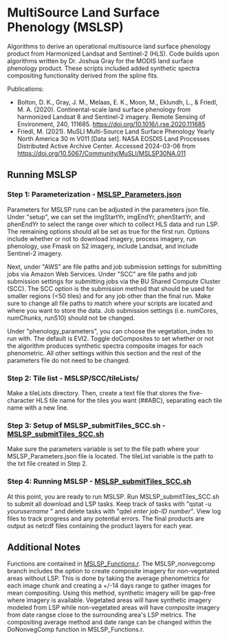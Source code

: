 # MultiSource Land Surface Phenology (MSLSP)
Algorithms to derive an operational multisource land surface phenology product from Harmonized Landsat and Sentinel-2 (HLS). Code builds upon algorithms written by Dr. Joshua Gray for the MODIS land surface phenology product. These scripts included added synthetic spectra compositing functionality derived from the spline fits.

Publications:
* Bolton, D. K., Gray, J. M., Melaas, E. K., Moon, M., Eklundh, L., & Friedl, M. A. (2020). Continental-scale land surface phenology from harmonized Landsat 8 and Sentinel-2 imagery. Remote Sensing of Environment, 240, 111685. https://doi.org/10.1016/j.rse.2020.111685
* Friedl, M. (2021). MuSLI Multi-Source Land Surface Phenology Yearly North America 30 m V011 [Data set]. NASA EOSDIS Land Processes Distributed Active Archive Center. Accessed 2024-03-06 from https://doi.org/10.5067/Community/MuSLI/MSLSP30NA.011


## Running MSLSP
### Step 1: Parameterization - [MSLSP_Parameters.json](MSLSP_Parameters.json)
Parameters for MSLSP runs can be adjusted in the parameters json file. Under "setup", we can set the imgStartYr, imgEndYr, phenStartYr, and phenEndYr to select the range over which to collect HLS data and run LSP. The remaining options should all be set as true for the first run. Options include whether or not to download imagery, process imagery, run phenology, use Fmask on S2 imagery, include Landsat, and include Sentinel-2 imagery.

Next, under "AWS" are file paths and job submission settings for submitting jobs via Amazon Web Services. Under "SCC" are file paths and job submission settings for submitting jobs via the BU Shared Compute Cluster (SCC). The SCC option is the submission method that should be used for smaller regions (<50 tiles) and for any job other than the final run. Make sure to change all file paths to match where your scripts are located and where you want to store the data. Job submission settings (i.e. numCores, numChunks, runS10) should not be changed.

Under "phenology_parameters", you can choose the vegetation_index to run with. The default is EVI2. Toggle doComposites to set whether or not the algorithm produces synthetic spectra composite images for each phenometric. All other settings within this section and the rest of the parameters file do not need to be changed. 

### Step 2: Tile list - MSLSP/SCC/tileLists/
Make a tileLists directory. Then, create a text file that stores the five-character HLS tile name for the tiles you want (##ABC), separating each tile name with a new line.

### Step 3: Setup of MSLSP_submitTiles_SCC.sh - [MSLSP_submitTiles_SCC.sh](SCC/MSLSP_submitTiles_SCC.sh)
Make sure the parameters variable is set to the file path where your MSLSP_Parameters.json file is located. The tileList variable is the path to the txt file created in Step 2.

### Step 4: Running MSLSP - [MSLSP_submitTiles_SCC.sh](SCC/MSLSP_submitTiles_SCC.sh)
At this point, you are ready to run MSLSP. Run MSLSP_submitTiles_SCC.sh to submit all download and LSP tasks. Keep track of tasks with "qstat -u *yourusername* " and delete tasks with "qdel *enter job-ID number*". View log files to track progress and any potential errors. The final products are output as netcdf files containing the product layers for each year.
   

## Additional Notes
Functions are contained in [MSLSP_Functions.r](MSLSP_Functions.r). The MSLSP_nonvegcomp branch includes the option to create composite imagery for non-vegetated areas without LSP. This is done by taking the average phenometrics for each image chunk and creating a +/-14 days range to gather images for mean compositing. Using this method, synthetic imagery will be gap-free where imagery is available. Vegetated areas will have synthetic imagery modeled from LSP while non-vegetated areas will have composite imagery from date rangse close to the surrounding area's LSP metrics. The compositing average method and date range can be changed within the DoNonvegComp function in MSLSP_Functions.r.
